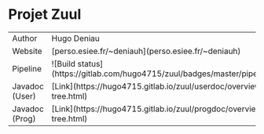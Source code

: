 # Projet Zuul

<table>
    <tr>
        <td>Author</td>
        <td>Hugo Deniau</td>
    </tr>
    <tr>
        <td>Website</td>
        <td>[perso.esiee.fr/~deniauh](perso.esiee.fr/~deniauh)</td>
    </tr>
    <tr>
        <td>Pipeline</td>
        <td>![Build status](https://gitlab.com/hugo4715/zuul/badges/master/pipeline.svg)</td>
    </tr>
    <tr>
        <td>Javadoc (User)</td>
        <td> [Link](https://hugo4715.gitlab.io/zuul/userdoc/overview-tree.html) </td>
    </tr>
    <tr>
        <td>Javadoc (Prog)</td>
        <td>[Link](https://hugo4715.gitlab.io/zuul/progdoc/overview-tree.html)</td>
    </tr>
</table>